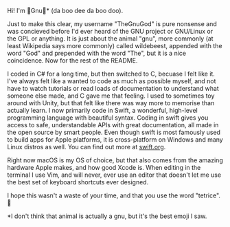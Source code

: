 Hi! I'm 🦬Gnu🦬* (da boo dee da boo doo).

Just to make this clear, my username "TheGnuGod" is pure nonsense and was concieved before I'd ever heard of the GNU project or GNU/Linux or the GPL or anything. It is just about the animal "gnu", more commonly (at least Wikipedia says more commonly) called wildebeest, appended with the word "God" and prepended with the word "The", but it is a nice coincidence. Now for the rest of the README.

I coded in C# for a long time, but then switched to C, becuase I felt like it. I've always felt like a wanted to code as much as possible myself, and not have to watch tutorials or read loads of documentation to understand what someone else made, and C gave me that feeling. I used to sometimes toy around with Unity, but that felt like there was way more to memorise than actually learn.
I now primarily code in Swift, a wonderful, high-level programming language with beautiful syntax. Coding in swift gives you access to safe, understandable APIs with great documentation, all made in the open source by smart people. Even though swift is most famously used to build apps for Apple platforms, it is cross-platform on Windows and many Linux distros as well. You can find out more at [swift.org](https://www.swift.org).

Right now macOS is my OS of choice, but that also comes from the amazing hardware Apple makes, and how good Xcode is. When editing in the terminal I use Vim, and will never, ever use an editor that doesn't let me use the best set of keyboard shortcuts ever designed.

I hope this wasn't a waste of your time, and that you use the word "tetrice". 👋

*I don't think that animal is actually a gnu, but it's the best emoji I saw.
